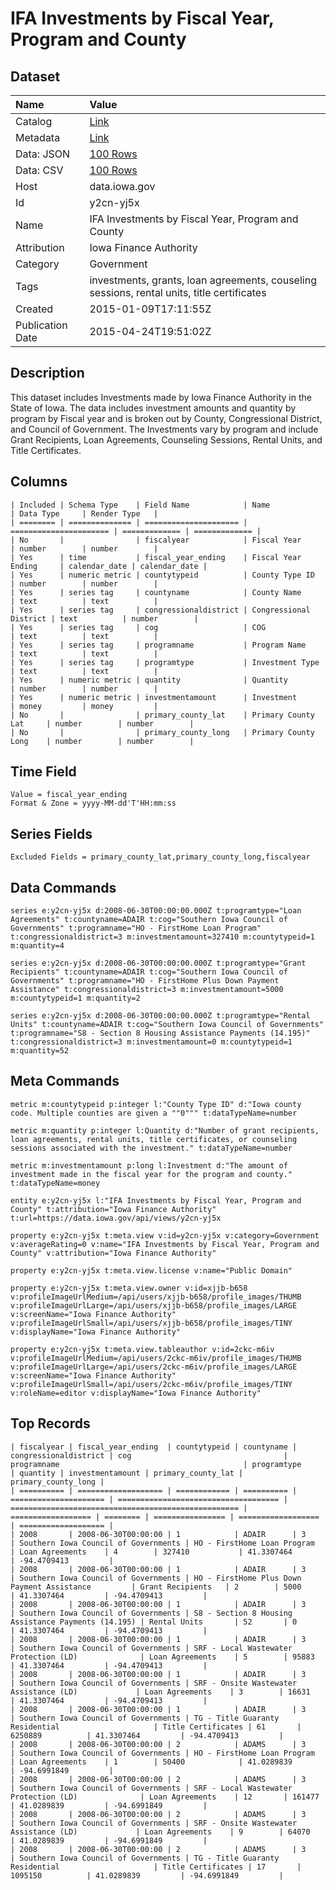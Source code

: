 # IFA Investments by Fiscal Year, Program and County

## Dataset

| Name | Value |
| :--- | :---- |
| Catalog | [Link](https://catalog.data.gov/dataset/ifa-investments-by-fiscal-year-program-and-county) |
| Metadata | [Link](https://data.iowa.gov/api/views/y2cn-yj5x) |
| Data: JSON | [100 Rows](https://data.iowa.gov/api/views/y2cn-yj5x/rows.json?max_rows=100) |
| Data: CSV | [100 Rows](https://data.iowa.gov/api/views/y2cn-yj5x/rows.csv?max_rows=100) |
| Host | data.iowa.gov |
| Id | y2cn-yj5x |
| Name | IFA Investments by Fiscal Year, Program and County |
| Attribution | Iowa Finance Authority |
| Category | Government |
| Tags | investments, grants, loan agreements, couseling sessions, rental units, title certificates |
| Created | 2015-01-09T17:11:55Z |
| Publication Date | 2015-04-24T19:51:02Z |

## Description

This dataset includes Investments made by Iowa Finance Authority in the State of Iowa. The data includes investment amounts and quantity by program by Fiscal year and is broken out by County, Congressional District, and Council of Government. The Investments vary by program and include Grant Recipients, Loan Agreements, Counseling Sessions, Rental Units, and Title Certificates.

## Columns

```ls
| Included | Schema Type    | Field Name            | Name                   | Data Type     | Render Type   |
| ======== | ============== | ===================== | ====================== | ============= | ============= |
| No       |                | fiscalyear            | Fiscal Year            | number        | number        |
| Yes      | time           | fiscal_year_ending    | Fiscal Year Ending     | calendar_date | calendar_date |
| Yes      | numeric metric | countytypeid          | County Type ID         | number        | number        |
| Yes      | series tag     | countyname            | County Name            | text          | text          |
| Yes      | series tag     | congressionaldistrict | Congressional District | text          | number        |
| Yes      | series tag     | cog                   | COG                    | text          | text          |
| Yes      | series tag     | programname           | Program Name           | text          | text          |
| Yes      | series tag     | programtype           | Investment Type        | text          | text          |
| Yes      | numeric metric | quantity              | Quantity               | number        | number        |
| Yes      | numeric metric | investmentamount      | Investment             | money         | money         |
| No       |                | primary_county_lat    | Primary County Lat     | number        | number        |
| No       |                | primary_county_long   | Primary County Long    | number        | number        |
```

## Time Field

```ls
Value = fiscal_year_ending
Format & Zone = yyyy-MM-dd'T'HH:mm:ss
```

## Series Fields

```ls
Excluded Fields = primary_county_lat,primary_county_long,fiscalyear
```

## Data Commands

```ls
series e:y2cn-yj5x d:2008-06-30T00:00:00.000Z t:programtype="Loan Agreements" t:countyname=ADAIR t:cog="Southern Iowa Council of Governments" t:programname="HO - FirstHome Loan Program" t:congressionaldistrict=3 m:investmentamount=327410 m:countytypeid=1 m:quantity=4

series e:y2cn-yj5x d:2008-06-30T00:00:00.000Z t:programtype="Grant Recipients" t:countyname=ADAIR t:cog="Southern Iowa Council of Governments" t:programname="HO - FirstHome Plus Down Payment Assistance" t:congressionaldistrict=3 m:investmentamount=5000 m:countytypeid=1 m:quantity=2

series e:y2cn-yj5x d:2008-06-30T00:00:00.000Z t:programtype="Rental Units" t:countyname=ADAIR t:cog="Southern Iowa Council of Governments" t:programname="S8 - Section 8 Housing Assistance Payments (14.195)" t:congressionaldistrict=3 m:investmentamount=0 m:countytypeid=1 m:quantity=52
```

## Meta Commands

```ls
metric m:countytypeid p:integer l:"County Type ID" d:"Iowa county code. Multiple counties are given a ""0""" t:dataTypeName=number

metric m:quantity p:integer l:Quantity d:"Number of grant recipients, loan agreements, rental units, title certificates, or counseling sessions associated with the investment." t:dataTypeName=number

metric m:investmentamount p:long l:Investment d:"The amount of investment made in the fiscal year for the program and county." t:dataTypeName=money

entity e:y2cn-yj5x l:"IFA Investments by Fiscal Year, Program and County" t:attribution="Iowa Finance Authority" t:url=https://data.iowa.gov/api/views/y2cn-yj5x

property e:y2cn-yj5x t:meta.view v:id=y2cn-yj5x v:category=Government v:averageRating=0 v:name="IFA Investments by Fiscal Year, Program and County" v:attribution="Iowa Finance Authority"

property e:y2cn-yj5x t:meta.view.license v:name="Public Domain"

property e:y2cn-yj5x t:meta.view.owner v:id=xjjb-b658 v:profileImageUrlMedium=/api/users/xjjb-b658/profile_images/THUMB v:profileImageUrlLarge=/api/users/xjjb-b658/profile_images/LARGE v:screenName="Iowa Finance Authority" v:profileImageUrlSmall=/api/users/xjjb-b658/profile_images/TINY v:displayName="Iowa Finance Authority"

property e:y2cn-yj5x t:meta.view.tableauthor v:id=2ckc-m6iv v:profileImageUrlMedium=/api/users/2ckc-m6iv/profile_images/THUMB v:profileImageUrlLarge=/api/users/2ckc-m6iv/profile_images/LARGE v:screenName="Iowa Finance Authority" v:profileImageUrlSmall=/api/users/2ckc-m6iv/profile_images/TINY v:roleName=editor v:displayName="Iowa Finance Authority"
```

## Top Records

```ls
| fiscalyear | fiscal_year_ending  | countytypeid | countyname | congressionaldistrict | cog                                  | programname                                         | programtype        | quantity | investmentamount | primary_county_lat | primary_county_long | 
| ========== | =================== | ============ | ========== | ===================== | ==================================== | =================================================== | ================== | ======== | ================ | ================== | =================== | 
| 2008       | 2008-06-30T00:00:00 | 1            | ADAIR      | 3                     | Southern Iowa Council of Governments | HO - FirstHome Loan Program                         | Loan Agreements    | 4        | 327410           | 41.3307464         | -94.4709413         | 
| 2008       | 2008-06-30T00:00:00 | 1            | ADAIR      | 3                     | Southern Iowa Council of Governments | HO - FirstHome Plus Down Payment Assistance         | Grant Recipients   | 2        | 5000             | 41.3307464         | -94.4709413         | 
| 2008       | 2008-06-30T00:00:00 | 1            | ADAIR      | 3                     | Southern Iowa Council of Governments | S8 - Section 8 Housing Assistance Payments (14.195) | Rental Units       | 52       | 0                | 41.3307464         | -94.4709413         | 
| 2008       | 2008-06-30T00:00:00 | 1            | ADAIR      | 3                     | Southern Iowa Council of Governments | SRF - Local Wastewater Protection (LD)              | Loan Agreements    | 5        | 95883            | 41.3307464         | -94.4709413         | 
| 2008       | 2008-06-30T00:00:00 | 1            | ADAIR      | 3                     | Southern Iowa Council of Governments | SRF - Onsite Wastewater Assistance (LD)             | Loan Agreements    | 3        | 16631            | 41.3307464         | -94.4709413         | 
| 2008       | 2008-06-30T00:00:00 | 1            | ADAIR      | 3                     | Southern Iowa Council of Governments | TG - Title Guaranty Residential                     | Title Certificates | 61       | 6250889          | 41.3307464         | -94.4709413         | 
| 2008       | 2008-06-30T00:00:00 | 2            | ADAMS      | 3                     | Southern Iowa Council of Governments | HO - FirstHome Loan Program                         | Loan Agreements    | 1        | 50400            | 41.0289839         | -94.6991849         | 
| 2008       | 2008-06-30T00:00:00 | 2            | ADAMS      | 3                     | Southern Iowa Council of Governments | SRF - Local Wastewater Protection (LD)              | Loan Agreements    | 12       | 161477           | 41.0289839         | -94.6991849         | 
| 2008       | 2008-06-30T00:00:00 | 2            | ADAMS      | 3                     | Southern Iowa Council of Governments | SRF - Onsite Wastewater Assistance (LD)             | Loan Agreements    | 9        | 64070            | 41.0289839         | -94.6991849         | 
| 2008       | 2008-06-30T00:00:00 | 2            | ADAMS      | 3                     | Southern Iowa Council of Governments | TG - Title Guaranty Residential                     | Title Certificates | 17       | 1095150          | 41.0289839         | -94.6991849         | 
```